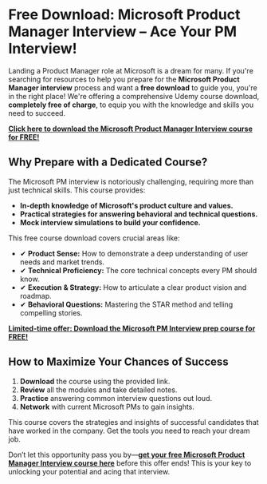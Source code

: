 # Free Download: Microsoft Product Manager Interview – Ace Your PM Interview!

Landing a Product Manager role at Microsoft is a dream for many. If you're searching for resources to help you prepare for the **Microsoft Product Manager interview** process and want a **free download** to guide you, you're in the right place! We're offering a comprehensive Udemy course download, **completely free of charge**, to equip you with the knowledge and skills you need to succeed.

[**Click here to download the Microsoft Product Manager Interview course for FREE!**](https://udemywork.com/microsoft-product-manager-interview)

## Why Prepare with a Dedicated Course?

The Microsoft PM interview is notoriously challenging, requiring more than just technical skills. This course provides:

*   **In-depth knowledge of Microsoft's product culture and values.**
*   **Practical strategies for answering behavioral and technical questions.**
*   **Mock interview simulations to build your confidence.**

This free course download covers crucial areas like:

*   ✔ **Product Sense:** How to demonstrate a deep understanding of user needs and market trends.
*   ✔ **Technical Proficiency:** The core technical concepts every PM should know.
*   ✔ **Execution & Strategy:** How to articulate a clear product vision and roadmap.
*   ✔ **Behavioral Questions:** Mastering the STAR method and telling compelling stories.

[**Limited-time offer: Download the Microsoft PM Interview prep course for FREE!**](https://udemywork.com/microsoft-product-manager-interview)

## How to Maximize Your Chances of Success

1.  **Download** the course using the provided link.
2.  **Review** all the modules and take detailed notes.
3.  **Practice** answering common interview questions out loud.
4.  **Network** with current Microsoft PMs to gain insights.

This course covers the strategies and insights of successful candidates that have worked in the company. Get the tools you need to reach your dream job.

Don’t let this opportunity pass you by—**[get your free Microsoft Product Manager Interview course here](https://udemywork.com/microsoft-product-manager-interview)** before this offer ends! This is your key to unlocking your potential and acing that interview.
